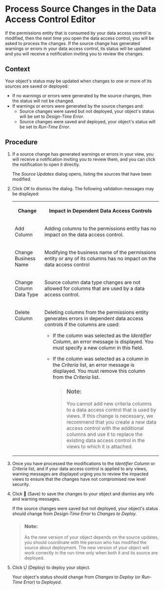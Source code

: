 <!-- loio3c470e82554145658a5029d7a1dca4a0 -->

<link rel="stylesheet" type="text/css" href="../css/sap-icons.css"/>

# Process Source Changes in the Data Access Control Editor

If the permissions entity that is consumed by your data access control is modified, then the next time you open the data access control, you will be asked to process the changes. If the source change has generated warnings or errors in your data access control, its status will be updated and you will receive a notification inviting you to review the changes.



<a name="loio3c470e82554145658a5029d7a1dca4a0__context_dv5_swm_mpb"/>

## Context

Your object's status may be updated when changes to one or more of its sources are saved or deployed:

-   If no warnings or errors were generated by the source changes, then the status will not be changed.
-   If warnings or errors were generated by the source changes and:
    -   Source changes were saved but not deployed, your object's status will be set to *Design-Time Error*.
    -   Source changes were saved and deployed, your object's status will be set to *Run-Time Error*.




<a name="loio3c470e82554145658a5029d7a1dca4a0__steps_pzc_34t_4sb"/>

## Procedure

1.  If a source change has generated warnings or errors in your view, you will receive a notification inviting you to review them, and you can click the notification to open it directly.

    The *Source Updates* dialog opens, listing the sources that have been modified.

2.  Click *OK* to dismiss the dialog. The following validation messages may be displayed:


    <table>
    <tr>
    <th valign="top">

    Change
    
    </th>
    <th valign="top">

    Impact in Dependent Data Access Controls
    
    </th>
    </tr>
    <tr>
    <td valign="top">
    
    Add Column
    
    </td>
    <td valign="top">
    
    Adding columns to the permissions entity has no impact on the data access control.
    
    </td>
    </tr>
    <tr>
    <td valign="top">
    
    Change Business Name
    
    </td>
    <td valign="top">
    
    Modifying the business name of the permissions entity or any of its columns has no impact on the data access control
    
    </td>
    </tr>
    <tr>
    <td valign="top">
    
    Change Column Data Type
    
    </td>
    <td valign="top">
    
    Source column data type changes are not allowed for columns that are used by a data access control.
    
    </td>
    </tr>
    <tr>
    <td valign="top">
    
    Delete Column
    
    </td>
    <td valign="top">
    
    Deleting columns from the permissions entity generates errors in dependent data access controls if the columns are used:

    -   If the column was selected as the *Identifier Column*, an error message is displayed. You must specify a new column in this field.
    -   If the column was selected as a column in the *Criteria* list, an error message is displayed. You must remove this column from the *Criteria* list.

        > ### Note:  
        > You cannot add new criteria columns to a data access control that is used by views. If this change is necessary, we recommend that you create a new data access control with the additional columns and use it to replace the existing data access control in the views to which it is attached.



    
    </td>
    </tr>
    </table>
    
3.  Once you have processed the modifications to the *Identifier Column* or *Criteria* list, and if your data access control is applied to any views, warning messages are displayed urging you to review the impacted views to ensure that the changes have not compromised row level security.

4.  Click <span class="FPA-icons-V3"></span> \(Save\) to save the changes to your object and dismiss any info and warning messages.

    If the source changes were saved but not deployed, your object's status should change from *Design-Time Error* to *Changes to Deploy*.

    > ### Note:  
    > As the new version of your object depends on the source updates, you should coordinate with the person who has modified the source about deployment. The new version of your object will work correctly in the run-time only when both it and its source are deployed.

5.  Click <span class="SAP-icons-V5"></span> \(Deploy\) to deploy your object.

    Your object's status should change from *Changes to Deploy* \(or *Run-Time Error*\) to *Deployed*.


